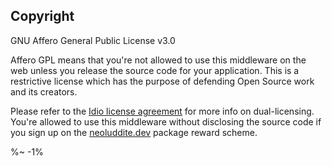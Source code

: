 <!-- ## TODO

- [ ] Add a new item to the todo list. -->

## Copyright

GNU Affero General Public License v3.0

Affero GPL means that you're not allowed to use this middleware on the web unless you release the source code for your application. This is a restrictive license which has the purpose of defending Open Source work and its creators.

Please refer to the [Idio license agreement](https://github.com/idiocc/idio#copyright--license) for more info on dual-licensing. You're allowed to use this middleware without disclosing the source code if you sign up on the [neoluddite.dev](https://neoluddite.dev) package reward scheme.

<idio-footer />

%~ -1%